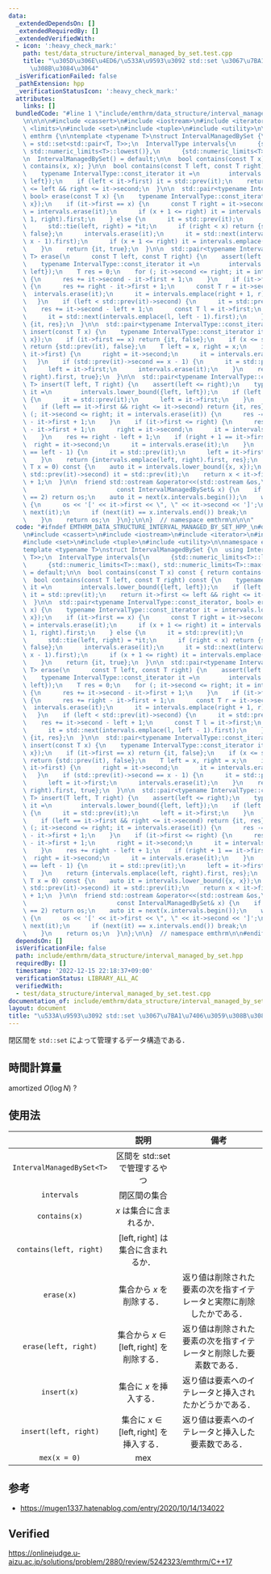 ```yaml
---
data:
  _extendedDependsOn: []
  _extendedRequiredBy: []
  _extendedVerifiedWith:
  - icon: ':heavy_check_mark:'
    path: test/data_structure/interval_managed_by_set.test.cpp
    title: "\u305D\u306E\u4ED6/\u533A\u9593\u3092 std::set \u3067\u7BA1\u7406\u3059\
      \u308B\u3084\u3064"
  _isVerificationFailed: false
  _pathExtension: hpp
  _verificationStatusIcon: ':heavy_check_mark:'
  attributes:
    links: []
  bundledCode: "#line 1 \"include/emthrm/data_structure/interval_managed_by_set.hpp\"\
    \n\n\n\n#include <cassert>\n#include <iostream>\n#include <iterator>\n#include\
    \ <limits>\n#include <set>\n#include <tuple>\n#include <utility>\n\nnamespace\
    \ emthrm {\n\ntemplate <typename T>\nstruct IntervalManagedBySet {\n  using IntervalType\
    \ = std::set<std::pair<T, T>>;\n  IntervalType intervals{\n      {std::numeric_limits<T>::lowest(),\
    \ std::numeric_limits<T>::lowest()},\n      {std::numeric_limits<T>::max(), std::numeric_limits<T>::max()}};\n\
    \n  IntervalManagedBySet() = default;\n\n  bool contains(const T x) const { return\
    \ contains(x, x); }\n\n  bool contains(const T left, const T right) const {\n\
    \    typename IntervalType::const_iterator it =\n        intervals.lower_bound({left,\
    \ left});\n    if (left < it->first) it = std::prev(it);\n    return it->first\
    \ <= left && right <= it->second;\n  }\n\n  std::pair<typename IntervalType::const_iterator,\
    \ bool> erase(const T x) {\n    typename IntervalType::const_iterator it = intervals.lower_bound({x,\
    \ x});\n    if (it->first == x) {\n      const T right = it->second;\n      it\
    \ = intervals.erase(it);\n      if (x + 1 <= right) it = intervals.emplace(x +\
    \ 1, right).first;\n    } else {\n      it = std::prev(it);\n      T left, right;\n\
    \      std::tie(left, right) = *it;\n      if (right < x) return {std::next(it),\
    \ false};\n      intervals.erase(it);\n      it = std::next(intervals.emplace(left,\
    \ x - 1).first);\n      if (x + 1 <= right) it = intervals.emplace(x + 1, right).first;\n\
    \    }\n    return {it, true};\n  }\n\n  std::pair<typename IntervalType::const_iterator,\
    \ T> erase(\n      const T left, const T right) {\n    assert(left <= right);\n\
    \    typename IntervalType::const_iterator it =\n        intervals.lower_bound({left,\
    \ left});\n    T res = 0;\n    for (; it->second <= right; it = intervals.erase(it))\
    \ {\n      res += it->second - it->first + 1;\n    }\n    if (it->first <= right)\
    \ {\n      res += right - it->first + 1;\n      const T r = it->second;\n    \
    \  intervals.erase(it);\n      it = intervals.emplace(right + 1, r).first;\n \
    \   }\n    if (left < std::prev(it)->second) {\n      it = std::prev(it);\n  \
    \    res += it->second - left + 1;\n      const T l = it->first;\n      intervals.erase(it);\n\
    \      it = std::next(intervals.emplace(l, left - 1).first);\n    }\n    return\
    \ {it, res};\n  }\n\n  std::pair<typename IntervalType::const_iterator, bool>\
    \ insert(const T x) {\n    typename IntervalType::const_iterator it = intervals.lower_bound({x,\
    \ x});\n    if (it->first == x) return {it, false};\n    if (x <= std::prev(it)->second)\
    \ return {std::prev(it), false};\n    T left = x, right = x;\n    if (x + 1 ==\
    \ it->first) {\n      right = it->second;\n      it = intervals.erase(it);\n \
    \   }\n    if (std::prev(it)->second == x - 1) {\n      it = std::prev(it);\n\
    \      left = it->first;\n      intervals.erase(it);\n    }\n    return {intervals.emplace(left,\
    \ right).first, true};\n  }\n\n  std::pair<typename IntervalType::const_iterator,\
    \ T> insert(T left, T right) {\n    assert(left <= right);\n    typename IntervalType::const_iterator\
    \ it =\n        intervals.lower_bound({left, left});\n    if (left <= std::prev(it)->second)\
    \ {\n      it = std::prev(it);\n      left = it->first;\n    }\n    T res = 0;\n\
    \    if (left == it->first && right <= it->second) return {it, res};\n    for\
    \ (; it->second <= right; it = intervals.erase(it)) {\n      res -= it->second\
    \ - it->first + 1;\n    }\n    if (it->first <= right) {\n      res -= it->second\
    \ - it->first + 1;\n      right = it->second;\n      it = intervals.erase(it);\n\
    \    }\n    res += right - left + 1;\n    if (right + 1 == it->first) {\n    \
    \  right = it->second;\n      it = intervals.erase(it);\n    }\n    if (std::prev(it)->second\
    \ == left - 1) {\n      it = std::prev(it);\n      left = it->first;\n      intervals.erase(it);\n\
    \    }\n    return {intervals.emplace(left, right).first, res};\n  }\n\n  T mex(const\
    \ T x = 0) const {\n    auto it = intervals.lower_bound({x, x});\n    if (x <=\
    \ std::prev(it)->second) it = std::prev(it);\n    return x < it->first ? x : it->second\
    \ + 1;\n  }\n\n  friend std::ostream &operator<<(std::ostream &os,\n         \
    \                         const IntervalManagedBySet& x) {\n    if (x.intervals.size()\
    \ == 2) return os;\n    auto it = next(x.intervals.begin());\n    while (true)\
    \ {\n      os << '[' << it->first << \", \" << it->second << ']';\n      it =\
    \ next(it);\n      if (next(it) == x.intervals.end()) break;\n      os << ' ';\n\
    \    }\n    return os;\n  }\n};\n\n}  // namespace emthrm\n\n\n"
  code: "#ifndef EMTHRM_DATA_STRUCTURE_INTERVAL_MANAGED_BY_SET_HPP_\n#define EMTHRM_DATA_STRUCTURE_INTERVAL_MANAGED_BY_SET_HPP_\n\
    \n#include <cassert>\n#include <iostream>\n#include <iterator>\n#include <limits>\n\
    #include <set>\n#include <tuple>\n#include <utility>\n\nnamespace emthrm {\n\n\
    template <typename T>\nstruct IntervalManagedBySet {\n  using IntervalType = std::set<std::pair<T,\
    \ T>>;\n  IntervalType intervals{\n      {std::numeric_limits<T>::lowest(), std::numeric_limits<T>::lowest()},\n\
    \      {std::numeric_limits<T>::max(), std::numeric_limits<T>::max()}};\n\n  IntervalManagedBySet()\
    \ = default;\n\n  bool contains(const T x) const { return contains(x, x); }\n\n\
    \  bool contains(const T left, const T right) const {\n    typename IntervalType::const_iterator\
    \ it =\n        intervals.lower_bound({left, left});\n    if (left < it->first)\
    \ it = std::prev(it);\n    return it->first <= left && right <= it->second;\n\
    \  }\n\n  std::pair<typename IntervalType::const_iterator, bool> erase(const T\
    \ x) {\n    typename IntervalType::const_iterator it = intervals.lower_bound({x,\
    \ x});\n    if (it->first == x) {\n      const T right = it->second;\n      it\
    \ = intervals.erase(it);\n      if (x + 1 <= right) it = intervals.emplace(x +\
    \ 1, right).first;\n    } else {\n      it = std::prev(it);\n      T left, right;\n\
    \      std::tie(left, right) = *it;\n      if (right < x) return {std::next(it),\
    \ false};\n      intervals.erase(it);\n      it = std::next(intervals.emplace(left,\
    \ x - 1).first);\n      if (x + 1 <= right) it = intervals.emplace(x + 1, right).first;\n\
    \    }\n    return {it, true};\n  }\n\n  std::pair<typename IntervalType::const_iterator,\
    \ T> erase(\n      const T left, const T right) {\n    assert(left <= right);\n\
    \    typename IntervalType::const_iterator it =\n        intervals.lower_bound({left,\
    \ left});\n    T res = 0;\n    for (; it->second <= right; it = intervals.erase(it))\
    \ {\n      res += it->second - it->first + 1;\n    }\n    if (it->first <= right)\
    \ {\n      res += right - it->first + 1;\n      const T r = it->second;\n    \
    \  intervals.erase(it);\n      it = intervals.emplace(right + 1, r).first;\n \
    \   }\n    if (left < std::prev(it)->second) {\n      it = std::prev(it);\n  \
    \    res += it->second - left + 1;\n      const T l = it->first;\n      intervals.erase(it);\n\
    \      it = std::next(intervals.emplace(l, left - 1).first);\n    }\n    return\
    \ {it, res};\n  }\n\n  std::pair<typename IntervalType::const_iterator, bool>\
    \ insert(const T x) {\n    typename IntervalType::const_iterator it = intervals.lower_bound({x,\
    \ x});\n    if (it->first == x) return {it, false};\n    if (x <= std::prev(it)->second)\
    \ return {std::prev(it), false};\n    T left = x, right = x;\n    if (x + 1 ==\
    \ it->first) {\n      right = it->second;\n      it = intervals.erase(it);\n \
    \   }\n    if (std::prev(it)->second == x - 1) {\n      it = std::prev(it);\n\
    \      left = it->first;\n      intervals.erase(it);\n    }\n    return {intervals.emplace(left,\
    \ right).first, true};\n  }\n\n  std::pair<typename IntervalType::const_iterator,\
    \ T> insert(T left, T right) {\n    assert(left <= right);\n    typename IntervalType::const_iterator\
    \ it =\n        intervals.lower_bound({left, left});\n    if (left <= std::prev(it)->second)\
    \ {\n      it = std::prev(it);\n      left = it->first;\n    }\n    T res = 0;\n\
    \    if (left == it->first && right <= it->second) return {it, res};\n    for\
    \ (; it->second <= right; it = intervals.erase(it)) {\n      res -= it->second\
    \ - it->first + 1;\n    }\n    if (it->first <= right) {\n      res -= it->second\
    \ - it->first + 1;\n      right = it->second;\n      it = intervals.erase(it);\n\
    \    }\n    res += right - left + 1;\n    if (right + 1 == it->first) {\n    \
    \  right = it->second;\n      it = intervals.erase(it);\n    }\n    if (std::prev(it)->second\
    \ == left - 1) {\n      it = std::prev(it);\n      left = it->first;\n      intervals.erase(it);\n\
    \    }\n    return {intervals.emplace(left, right).first, res};\n  }\n\n  T mex(const\
    \ T x = 0) const {\n    auto it = intervals.lower_bound({x, x});\n    if (x <=\
    \ std::prev(it)->second) it = std::prev(it);\n    return x < it->first ? x : it->second\
    \ + 1;\n  }\n\n  friend std::ostream &operator<<(std::ostream &os,\n         \
    \                         const IntervalManagedBySet& x) {\n    if (x.intervals.size()\
    \ == 2) return os;\n    auto it = next(x.intervals.begin());\n    while (true)\
    \ {\n      os << '[' << it->first << \", \" << it->second << ']';\n      it =\
    \ next(it);\n      if (next(it) == x.intervals.end()) break;\n      os << ' ';\n\
    \    }\n    return os;\n  }\n};\n\n}  // namespace emthrm\n\n#endif  // EMTHRM_DATA_STRUCTURE_INTERVAL_MANAGED_BY_SET_HPP_\n"
  dependsOn: []
  isVerificationFile: false
  path: include/emthrm/data_structure/interval_managed_by_set.hpp
  requiredBy: []
  timestamp: '2022-12-15 22:18:37+09:00'
  verificationStatus: LIBRARY_ALL_AC
  verifiedWith:
  - test/data_structure/interval_managed_by_set.test.cpp
documentation_of: include/emthrm/data_structure/interval_managed_by_set.hpp
layout: document
title: "\u533A\u9593\u3092 std::set \u3067\u7BA1\u7406\u3059\u308B\u3084\u3064"
---
```


閉区間を `std::set` によって管理するデータ構造である．


## 時間計算量

amortized $O(\log{N})$ ?


## 使用法

||説明|備考|
|:--:|:--:|:--:|
|`IntervalManagedBySet<T>`|区間を std::set で管理するやつ||
|`intervals`|閉区間の集合||
|`contains(x)`|$x$ は集合に含まれるか．||
|`contains(left, right)`|$\lbrack \mathrm{left}, \mathrm{right} \rbrack$ は集合に含まれるか．||
|`erase(x)`|集合から $x$ を削除する．|返り値は削除された要素の次を指すイテレータと実際に削除したかである．|
|`erase(left, right)`|集合から $x \in \lbrack \mathrm{left}, \mathrm{right} \rbrack$ を削除する．|返り値は削除された要素の次を指すイテレータと削除した要素数である．|
|`insert(x)`|集合に $x$ を挿入する．|返り値は要素へのイテレータと挿入されたかどうかである．|
|`insert(left, right)`|集合に $x \in \lbrack \mathrm{left}, \mathrm{right} \rbrack$ を挿入する．|返り値は要素へのイテレータと挿入した要素数である．|
|`mex(x = 0)`|mex||


## 参考

- https://mugen1337.hatenablog.com/entry/2020/10/14/134022


## Verified

https://onlinejudge.u-aizu.ac.jp/solutions/problem/2880/review/5242323/emthrm/C++17

